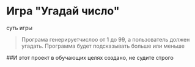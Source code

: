 # Игра "Угадай число"

суть игры 
> Програма генерируетчислоо от 1 до 99, а пользователь должен угадать.
Программа будет подсказывать больше или меньше

##И этот проект в обучающих целях создано, не судите строго

